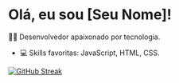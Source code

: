 # Olá, eu sou [Seu Nome]!
👨‍💻 Desenvolvedor apaixonado por tecnologia.

- 💻 Skills favoritas: JavaScript, HTML, CSS.

[![GitHub Streak](https://streak-stats.demolab.com/?user=matiasjunior13)](https://git.io/streak-stats)
